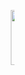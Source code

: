 <marquee behavior="scroll" direction="left"><img src="//www.html.am/images/html-codes/marquees/fish-swimming.gif" width="94" height="88" alt="Swimming fish" /></marquee>

